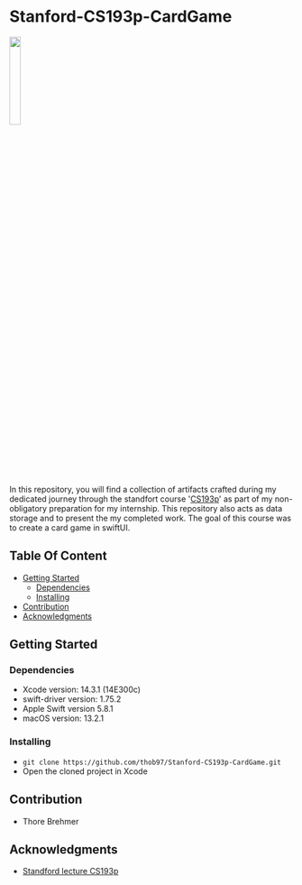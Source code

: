 # Stanford-CS193p-CardGame


<p float="left">
    <img src="./_github_example_pictures/preview07.gif"  width="20%" height="20%">
</p>

In this repository, you will find a collection of artifacts crafted during my dedicated journey through the standfort course '[CS193p](https://cs193p.sites.stanford.edu/2023)' as part of my non-obligatory preparation for my internship. This repository also acts as data storage and to present the my completed work. 
The goal of this course was to create a card game in swiftUI.

## Table Of Content

- [Getting Started](#getting-started)
    - [Dependencies](#dependencies)
    - [Installing](#installing)
- [Contribution](#contribution)
- [Acknowledgments](#acknowledgments)

## Getting Started

### Dependencies

* Xcode version: 14.3.1 (14E300c)
* swift-driver version: 1.75.2
* Apple Swift version 5.8.1
* macOS version: 13.2.1

### Installing

* ```git clone https://github.com/thob97/Stanford-CS193p-CardGame.git```
* Open the cloned project in Xcode

## Contribution

* Thore Brehmer

## Acknowledgments

* [Standford lecture CS193p](https://cs193p.sites.stanford.edu/2023)

